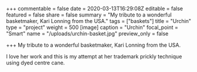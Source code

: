 +++
commentable = false
date = 2020-03-13T16:29:08Z
editable = false
featured = false
share = false
summary = "My tribute to a wonderful basketmaker, Kari Lonning from the USA."
tags = ["baskets"]
title = "Urchin"
type = "project"
weight = 500
[image]
caption = "Urchin"
focal_point = "Smart"
name = "/uploads/urchin-basket.jpg"
preview_only = false

+++
My tribute to a wonderful basketmaker, Kari Lonning from the USA.

I love her work and this is my attempt at her trademark prickly technique using dyed centre cane.
